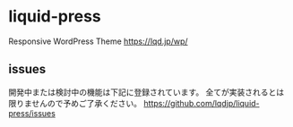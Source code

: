 # liquid-press
Responsive WordPress Theme
https://lqd.jp/wp/

## issues
開発中または検討中の機能は下記に登録されています。
全てが実装されるとは限りませんので予めご了承ください。
https://github.com/lqdjp/liquid-press/issues
